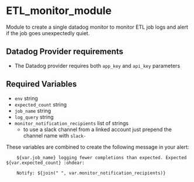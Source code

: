 # ETL_monitor_module

Module to create a single datadog monitor to monitor ETL job logs and alert if the job goes unexpectedly quiet.
## Datadog Provider requirements
* The Datadog provider requires both `app_key` and `api_key` parameters 

## Required Variables
* `env` string 
* `expected_count` string 
* `job_name` string
* `log_query` string
* `monitor_notification_recipients` list of strings
  * to use a slack channel from a linked account just prepend the channel name with `slack-`

These variables are combined to create the following message in your alert:

``` 
    ${var.job_name} logging fewer completions than expected. Expected ${var.expected_count} :ohdear:

    Notify: ${join(" ", var.monitor_notification_recipients)}
```

